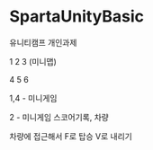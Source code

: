 # SpartaUnityBasic
 유니티캠프 개인과제

1 2 3 (미니맵)

4 5 6

  
   
1,4 - 미니게임

2 - 미니게임 스코어기록, 차량


차량에 접근해서 F로 탑승 V로 내리기
